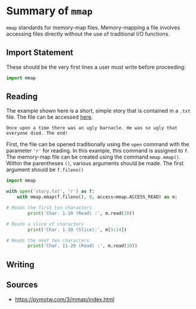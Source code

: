 # Summary of `mmap`

`mmap` standards for memory-map files. Memory-mapping a file involves accessing
files directly without the use of traditional I/O functions.

## Import Statement

These should be the very first lines a user must write before proceeding:

```python
import mmap
```

## Reading

The example shown here is a short, simple story that is contained in a `.txt`
file. The file can be accessed [here](https://github.com/cybertraining-dsc/reu2022/blob/main/project/examples/mmap_instructions/story.txt).

```
Once upon a time there was an ugly barnacle. He was so ugly that everyone died. The end!
```

First, the file can be opened traditionally using the `open` command with the parameter `'r'` for 
reading. In this example, this command is assigned to `f`. 
The memory-map file can be created using the command `mmap.mmap()`. Within the parentheses `()`,
various arguments should be made. The first argument should be `f.fileno()`


```python
import mmap

with open('story.txt', 'r') as f:
    with mmap.mmap(f.fileno(), 0, access=mmap.ACCESS_READ) as m:

# Reads the first ten characters
        print('Char. 1-10 (Read) :', m.read(10))

# Reads a slice of characters
        print('Char. 1-10 (Slice):', m[5:14])

# Reads the next ten characters
        print('Char. 11-20 (Read) :', m.read(10))
```

## Writing

## Sources

* <https://pymotw.com/3/mmap/index.html>